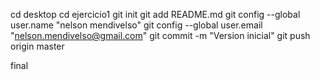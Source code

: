 cd desktop
cd ejercicio1
git init
git add README.md
git config --global user.name "nelson mendivelso"
git config --global user.email "nelson.mendivelso@gmail.com"
git commit -m "Version inicial"
git push origin master

final

